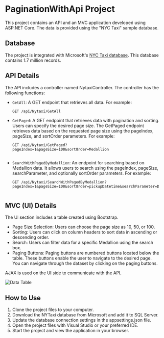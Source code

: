# PaginationWithApi Project

This project contains an API and an MVC application developed using ASP.NET Core. The data is provided using the "NYC Taxi" sample database.

## Database

The project is integrated with Microsoft's [NYC Taxi database](https://learn.microsoft.com/en-us/sql/machine-learning/tutorials/demo-data-nyctaxi-in-sql?view=sql-server-ver15#download-files). This database contains 1.7 million records.

## API Details

The API includes a controller named NytaxiController. The controller has the following functions:

- `GetAll`: A GET endpoint that retrieves all data. For example:
  ```http
  GET /api/Nytaxi/GetAll

- `GetPaged`: A GET endpoint that retrieves data with pagination and sorting. Users can specify the desired page size. The GetPaged endpoint retrieves data based on the requested page size using the pageIndex, pageSize, and sortOrder parameters. For example:
  ```http
  GET /api/Nytaxi/GetPaged?pageIndex=1&pageSize=100&sortOrder=Medallion
	
- `SearchWithPagedByMedallion`:  An endpoint for searching based on Medallion data. It allows users to search using the pageIndex, pageSize, searchParameter, and optionally sortOrder parameters. For example:
  ```http
  GET /api/Nytaxi/SearchWithPagedByMedallion?pageIndex=1&pageSize=100&sortOrder=pickupDatetime&searchParameter=D9EFD19ACE46CDC57BD7B05B30D9ED9D


## MVC (UI) Details

The UI section includes a table created using Bootstrap.

- Page Size Selection: Users can choose the page size as 10, 50, or 100.
- Sorting: Users can click on column headers to sort data in ascending or descending order.
- Search: Users can filter data for a specific Medallion using the search box.
- Paging Buttons: Paging buttons are numbered buttons located below the table. These buttons enable the user to navigate to the desired page. You can navigate through the dataset by clicking on the paging buttons.

AJAX is used on the UI side to communicate with the API.

![Data Table](/screenshots/table.png)

## How to Use

1. Clone the project files to your computer.
2. Download the NYTaxi database from Microsoft and add it to SQL Server.
3. Update the database connection settings in the appsettings.json file.
4. Open the project files with Visual Studio or your preferred IDE.
5. Start the project and view the application in your browser.
